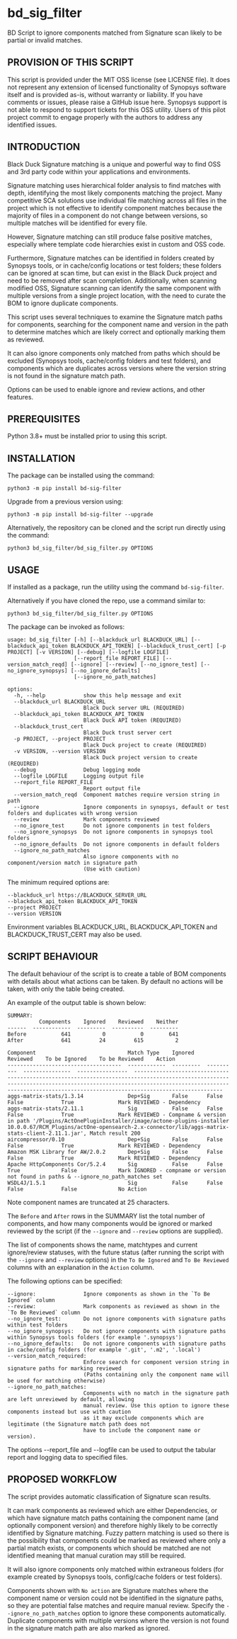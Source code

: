 # bd_sig_filter
BD Script to ignore components matched from Signature scan likely to be partial or invalid matches.

## PROVISION OF THIS SCRIPT
This script is provided under the MIT OSS license (see LICENSE file).
It does not represent any extension of licensed functionality of Synopsys software itself and is provided as-is, without warranty or liability.
If you have comments or issues, please raise a GitHub issue here. Synopsys support is not able to respond to support tickets for this OSS utility. Users of this pilot project commit to engage properly with the authors to address any identified issues.

## INTRODUCTION
Black Duck Signature matching is a unique and powerful way to find OSS and 3rd party code within your applications and
environments.

Signature matching uses hierarchical folder analysis to find matches with depth, identifying the most likely components matching the project.
Many competitive SCA solutions use individual file matching across all files in the project which is not effective 
to identify component matches because the majority of files in a component do not change between versions, 
so multiple matches will be identified for every file.

However, Signature matching can still produce false positive matches, especially where template code hierarchies 
exist in custom and OSS code.

Furthermore, Signature matches can be identified in folders created by Synopsys tools, or in cache/config
locations or test folders; these folders can be ignored at scan time, but can exist in the Black Duck project and need to 
be removed after scan completion. Additionally, when scanning
modified OSS, Signature scanning can identify the same component with multiple versions from a single project
location, with the need to curate the BOM to ignore duplicate components.

This script uses several techniques to examine the Signature match paths for components, searching for the component
name and version in the path to determine matches which are likely correct and optionally marking them as reviewed.

It can also ignore components only matched from paths which should be excluded (Synopsys tools, cache/config folders 
and test folders), and components which are duplicates across versions where the version string is not found
in the signature match path.

Options can be used to enable ignore and review actions, and other features.

## PREREQUISITES

Python 3.8+ must be installed prior to using this script.

## INSTALLATION

The package can be installed using the command:

    python3 -m pip install bd-sig-filter

Upgrade from a previous version using:

    python3 -m pip install bd-sig-filter --upgrade

Alternatively, the repository can be cloned and the script run directly using the command:

    python3 bd_sig_filter/bd_sig_filter.py OPTIONS

## USAGE

If installed as a package, run the utility using the command `bd-sig-filter`.

Alternatively if you have cloned the repo, use a command similar to:

    python3 bd_sig_filter/bd_sig_filter.py OPTIONS

The package can be invoked as follows:

    usage: bd_sig_filter [-h] [--blackduck_url BLACKDUCK_URL] [--blackduck_api_token BLACKDUCK_API_TOKEN] [--blackduck_trust_cert] [-p PROJECT] [-v VERSION] [--debug] [--logfile LOGFILE]
                         [--report_file REPORT_FILE] [--version_match_reqd] [--ignore] [--review] [--no_ignore_test] [--no_ignore_synopsys] [--no_ignore_defaults]
                         [--ignore_no_path_matches]

    options:
      -h, --help            show this help message and exit 
      --blackduck_url BLACKDUCK_URL
                            Black Duck server URL (REQUIRED)
      --blackduck_api_token BLACKDUCK_API_TOKEN
                            Black Duck API token (REQUIRED)
      --blackduck_trust_cert
                            Black Duck trust server cert
      -p PROJECT, --project PROJECT
                            Black Duck project to create (REQUIRED)
      -v VERSION, --version VERSION
                            Black Duck project version to create (REQUIRED)
      --debug               Debug logging mode
      --logfile LOGFILE     Logging output file
      --report_file REPORT_FILE
                            Report output file
      --version_match_reqd  Component matches require version string in path
      --ignore              Ignore components in synopsys, default or test folders and duplicates with wrong version
      --review              Mark components reviewed
      --no_ignore_test      Do not ignore components in test folders
      --no_ignore_synopsys  Do not ignore components in synopsys tool folders
      --no_ignore_defaults  Do not ignore components in default folders
      --ignore_no_path_matches
                            Also ignore components with no component/version match in signature path
                            (Use with caution)

The minimum required options are:
    
    --blackduck_url https://BLACKDUCK_SERVER_URL
    --blackduck_api_token BLACKDUCK_API_TOKEN
    --project PROJECT
    --version VERSION

Environment variables BLACKDUCK_URL, BLACKDUCK_API_TOKEN and BLACKDUCK_TRUST_CERT may also be used.

## SCRIPT BEHAVIOUR
The default behaviour of the script is to create a table of BOM components with details about what actions can be taken.
By default no actions will be taken, with only the table being created.

An example of the output table is shown below:

    SUMMARY:
              Components    Ignored    Reviewed    Neither
    ------  ------------  ---------  ----------  ---------
    Before           641          0           0        641
    After            641         24         615          2
    
    Component                             Match Type    Ignored    Reviewed    To be Ignored    To be Reviewed    Action
    ------------------------------------  ------------  ---------  ----------  ---------------  ----------------  ----------------------------------------------------------------------------------------------------------------------------------------------------------------------------------------------------------------------------------------------
    aggs-matrix-stats/1.3.14              Dep+Sig       False      False       False            True              Mark REVIEWED - Dependency
    aggs-matrix-stats/2.11.1              Sig           False      False       False            True              Mark REVIEWED - Compname & version in path '/Plugins/ActOnePluginInstaller/image/actone-plugins-installer 10.0.0.67/RCM_Plugins/actOne-opensearch-2.x-connector/lib/aggs-matrix-stats-client-2.11.1.jar', Match result 200
    aircompressor/0.10                    Dep+Sig       False      False       False            True              Mark REVIEWED - Dependency
    Amazon MSK Library for AW/2.0.2       Dep+Sig       False      False       False            True              Mark REVIEWED - Dependency
    Apache HttpComponents Cor/5.2.4       Sig           False      False       True             False             Mark IGNORED - compname or version not found in paths & --ignore_no_path_matches set
    WSDL4J/1.5.1                          Sig           False      False       False            False             No Action

Note component names are truncated at 25 characters.

The `Before` and `After` rows in the SUMMARY list the total number of components, and how many components would be ignored or
marked reviewed by the script (if the `--ignore` and `--review` options are supplied).

The list of components shows the name, matchtypes and current ignore/review statuses, with the future status
(after running the script with the `--ignore` and `--review` options) in the `To Be Ignored` and `To Be Reviewed` 
columns with an explanation in the `Action` column.

The following options can be specified:

    --ignore:               Ignore components as shown in the `To Be Ignored` column
    --review:               Mark components as reviewed as shown in the `To Be Reviewed` column
    --no_ignore_test:       Do not ignore components with signature paths within test folders
    --no_ignore_synopsys:   Do not ignore components with signature paths within Synopsys tools folders (for example '.synopsys')
    --no_ignore_defaults:   Do not ignore components with signature paths in cache/config folders (for example '.git', '.m2', '.local')
    --version_match_required:
                            Enforce search for component version string in signature paths for marking reviewed
                            (Paths containing only the component name will be used for matching otherwise)
    --ignore_no_path_matches:
                            Components with no match in the signature path are left unreviewed by default, allowing
                            manual review. Use this option to ignore these components instead but use with caution
                            as it may exclude components which are legitimate (the Signature match path does not
                            have to include the component name or version).

The options --report_file and --logfile can be used to output the tabular report and logging data to
specified files.

## PROPOSED WORKFLOW

The script provides automatic classification of Signature scan results.

It can mark components as reviewed which are either Dependencies, or which have signature match paths containing
the component name (and optionally component version) and therefore highly likely to be correctly identified
by Signature matching. Fuzzy pattern matching is used so there is the possibility
that components could be marked as reviewed where only a partial match exists, or components which should be matched
are not identified meaning that manual curation may still be required.

It will also ignore components only matched within extraneous folders (for example created by Synopsys tools, 
config/cache folders or test folders).

Components shown with `No action` are Signature matches where the component name or version 
could not be identified in the signature paths, so they are potential false matches and require manual review.
Specify the `--ignore_no_path_matches` option to ignore these components automatically.
Duplicate components with multiple versions where the version 
is not found in the signature match path are also marked as ignored.

